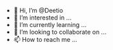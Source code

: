 - 👋 Hi, I’m @Deetio
- 👀 I’m interested in ...
- 🌱 I’m currently learning ...
- 💞️ I’m looking to collaborate on ...
- 📫 How to reach me ...

<!---
Deetio/Deetio is a ✨ special ✨ repository because its `README.md` (this file) appears on your GitHub profile.
You can click the Preview link to take a look at your changes.
--->
